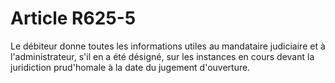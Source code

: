 # Article R625-5

Le débiteur donne toutes les informations utiles au mandataire judiciaire et à l'administrateur, s'il en a été désigné, sur les instances en cours devant la juridiction prud'homale à la date du jugement d'ouverture.